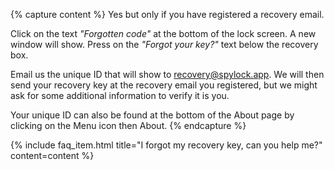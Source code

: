 {% capture content %}
Yes but only if you have registered a recovery email. 

Click on the text *"Forgotten code"* at the bottom of the lock screen. A new window will show. Press on the *"Forgot your key?"* text below the recovery box. 

Email us the unique ID that will show to recovery@spylock.app. We will then send your recovery key at the recovery email you registered, but we might ask for some additional information to verify it is you.

Your unique ID can also be found at the bottom of the About page by clicking on the Menu icon then About.
{% endcapture %}

{% include faq_item.html 
title="I forgot my recovery key, can you help me?"
content=content
%}